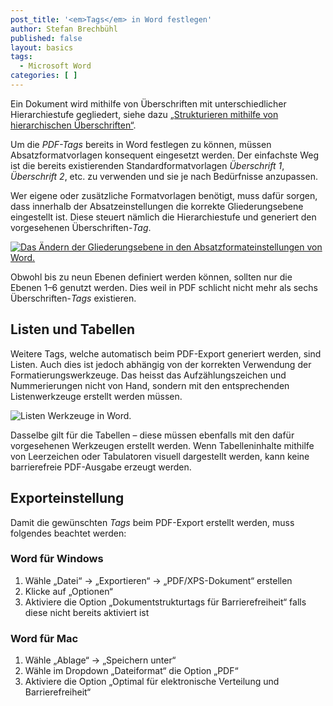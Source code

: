 ```yaml
---
post_title: '<em>Tags</em> in Word festlegen'
author: Stefan Brechbühl
published: false
layout: basics
tags:
  - Microsoft Word
categories: [ ]
---
```

Ein Dokument wird mithilfe von Überschriften mit unterschiedlicher Hierarchiestufe gegliedert, siehe dazu [„Strukturieren mithilfe von hierarchischen Überschriften“](https://accessible-pdf.info/de/basics/strukturieren-mithilfe-von-hierarchischen-ueberschriften/). 

Um die *PDF-Tags* bereits in Word festlegen zu können, müssen Absatzformatvorlagen konsequent eingesetzt werden. Der einfachste Weg ist die bereits existierenden Standardformatvorlagen *Überschrift 1*, *Überschrift 2*, etc. zu verwenden und sie je nach Bedürfnisse anzupassen. 

Wer eigene oder zusätzliche Formatvorlagen benötigt, muss dafür sorgen, dass innerhalb der Absatzeinstellungen die korrekte Gliederungsebene eingestellt ist. Diese steuert nämlich die Hierarchiestufe und generiert den vorgesehenen Überschriften-*Tag*. 

[![Das Ändern der Gliederungsebene in den Absatzformateinstellungen von Word.](https://accessible-pdf.info/wp/wp-content/uploads/word-gliederungsebene.gif)](https://accessible-pdf.info/wp/wp-content/uploads/word-gliederungsebene.gif)

Obwohl bis zu neun Ebenen definiert werden können, sollten nur die Ebenen 1–6 genutzt werden. Dies weil in PDF schlicht nicht mehr als sechs Überschriften-*Tags* existieren.

## Listen und Tabellen

Weitere Tags, welche automatisch beim PDF-Export generiert werden, sind Listen. Auch dies ist jedoch abhängig von der korrekten Verwendung der Formatierungswerkzeuge. Das heisst das Aufzählungszeichen und Nummerierungen nicht von Hand, sondern mit den entsprechenden Listenwerkzeuge erstellt werden müssen.

![Listen Werkzeuge in Word.](https://accessible-pdf.info/wp/wp-content/uploads/word-list.png)

Dasselbe gilt für die Tabellen – diese müssen ebenfalls mit den dafür vorgesehenen Werkzeugen erstellt werden. Wenn Tabelleninhalte mithilfe von Leerzeichen oder Tabulatoren visuell dargestellt werden, kann keine barrierefreie PDF-Ausgabe erzeugt werden.

## Exporteinstellung

Damit die gewünschten *Tags* beim PDF-Export erstellt werden, muss folgendes beachtet werden:

### Word für Windows

1. Wähle „Datei“ → „Exportieren“ → „PDF/XPS-Dokument“ erstellen 
2. Klicke auf „Optionen“
3. Aktiviere die Option „Dokumentstrukturtags für Barrierefreiheit“ falls diese nicht bereits aktiviert ist

### Word für Mac

1. Wähle „Ablage“ → „Speichern unter“
2. Wähle im Dropdown „Dateiformat“ die Option „PDF“
3. Aktiviere die Option „Optimal für elektronische Verteilung und Barrierefreiheit“